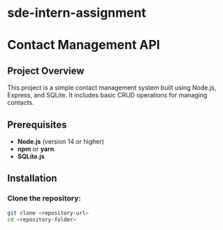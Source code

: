 # sde-intern-assignment

# Contact Management API

## Project Overview
This project is a simple contact management system built using Node.js, Express, and SQLite. It includes basic CRUD operations for managing contacts.

## Prerequisites
- **Node.js** (version 14 or higher)
- **npm** or **yarn**
- **SQLite.js**

## Installation

### Clone the repository:
```bash
git clone <repository-url>
cd <repository-folder>


